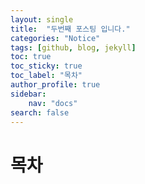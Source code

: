 ```yaml
---
layout: single
title:  "두번째 포스팅 입니다."
categories: "Notice"
tags: [github, blog, jekyll]
toc: true
toc_sticky: true
toc_label: "목차"
author_profile: true
sidebar:
    nav: "docs"
search: false
---
```


# 목차